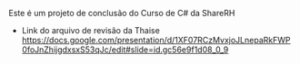 Este é um projeto de conclusão do Curso de C# da ShareRH


 - Link do arquivo de revisão da Thaise 
   https://docs.google.com/presentation/d/1XF07RCzMvxjoJLnepaRkFWP0foJnZhijgdxsxS53qJc/edit#slide=id.gc56e9f1d08_0_9
